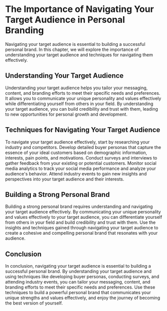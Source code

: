 The Importance of Navigating Your Target Audience in Personal Branding
==================================================================================================================

Navigating your target audience is essential to building a successful personal brand. In this chapter, we will explore the importance of understanding your target audience and techniques for navigating them effectively.

Understanding Your Target Audience
----------------------------------

Understanding your target audience helps you tailor your messaging, content, and branding efforts to meet their specific needs and preferences. It allows you to communicate your unique personality and values effectively while differentiating yourself from others in your field. By understanding your target audience, you can build credibility and trust with them, leading to new opportunities for personal growth and development.

Techniques for Navigating Your Target Audience
----------------------------------------------

To navigate your target audience effectively, start by researching your industry and competitors. Develop detailed buyer personas that capture the essence of your ideal customers based on demographic information, interests, pain points, and motivations. Conduct surveys and interviews to gather feedback from your existing or potential customers. Monitor social media analytics to track your social media performance and analyze your audience's behavior. Attend industry events to gain new insights and perspectives into your target audience and their interests.

Building a Strong Personal Brand
--------------------------------

Building a strong personal brand requires understanding and navigating your target audience effectively. By communicating your unique personality and values effectively to your target audience, you can differentiate yourself from others in your field and build credibility and trust with them. Use the insights and techniques gained through navigating your target audience to create a cohesive and compelling personal brand that resonates with your audience.

Conclusion
----------

In conclusion, navigating your target audience is essential to building a successful personal brand. By understanding your target audience and using techniques like developing buyer personas, conducting surveys, and attending industry events, you can tailor your messaging, content, and branding efforts to meet their specific needs and preferences. Use these techniques to build a powerful personal brand that communicates your unique strengths and values effectively, and enjoy the journey of becoming the best version of yourself.
